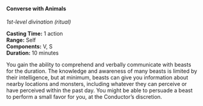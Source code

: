 #### Converse with Animals
<!-- markdownlint-disable link-image-reference-definitions -->
[_metadata_:spell_name]:- "Converse with Animals"
[_metadata_:spell_original_name]:- "Speak with Animals"
[_metadata_:spell_level]:- "1"
[_metadata_:spell_school]:- "divination"
[_metadata_:ritual]:- "true"
[_metadata_:casting_time_amount]:- "1"
[_metadata_:casting_time_unit]:- "action"
[_metadata_:range]:- "Self"
[_metadata_:target]:- "Self"
[_metadata_:components_verbal]:- "true"
[_metadata_:components_somatic]:- "true"
[_metadata_:components_material]:- "false"
[_metadata_:duration]:- "10 minutes"
[_metadata_:concentration]:- "false"
[_metadata_:compared_to_wotc_srd_5.1]:- "mechanics_same_wording_different"
[_metadata_:compared_to_a5e_srd]:- "mechanics_same_wording_different"
<!-- markdownlint-disable-next-line no-emphasis-as-heading -->
_1st-level divination (ritual)_

**Casting Time:** 1 action \
**Range:** Self \
**Components:** V, S \
**Duration:** 10 minutes

You gain the ability to comprehend and verbally communicate with beasts for the duration.
The knowledge and awareness of many beasts is limited by their intelligence, but at minimum, beasts can give you information about nearby locations and monsters, including whatever they can perceive or have perceived within the past day.
You might be able to persuade a beast to perform a small favor for you, at the Conductor’s discretion.
